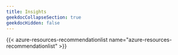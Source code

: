 ```yaml
---
title: Insights
geekdocCollapseSection: true
geekdocHidden: false
---
```


{{< azure-resources-recommendationlist name="azure-resources-recommendationlist" >}}


